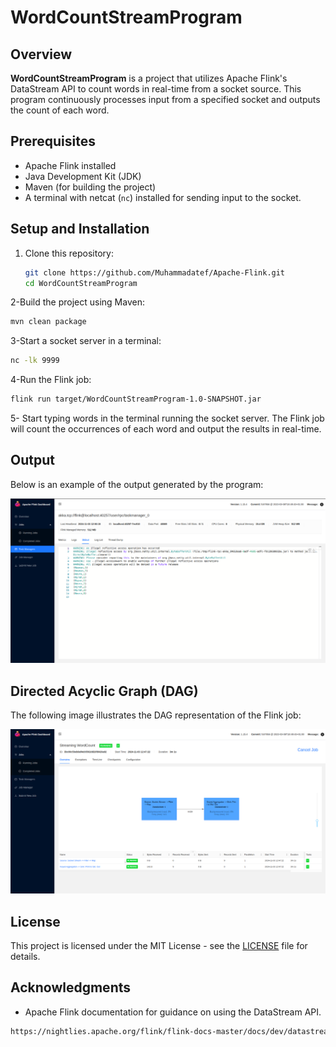 # WordCountStreamProgram

## Overview
**WordCountStreamProgram** is a project that utilizes Apache Flink's DataStream API to count words in real-time from a socket source. This program continuously processes input from a specified socket and outputs the count of each word.

## Prerequisites
- Apache Flink installed
- Java Development Kit (JDK)
- Maven (for building the project)
- A terminal with netcat (`nc`) installed for sending input to the socket.



## Setup and Installation
1. Clone this repository:
   ```bash
   git clone https://github.com/Muhammadatef/Apache-Flink.git
   cd WordCountStreamProgram
    ```

2-Build the project using Maven:
```bash
mvn clean package
```

3-Start a socket server in a terminal:
```bash
nc -lk 9999
```
4-Run the Flink job:
```bash
flink run target/WordCountStreamProgram-1.0-SNAPSHOT.jar
```
5- Start typing words in the terminal running the socket server. The Flink job will count the occurrences of each word and output the results in real-time.


## Output

Below is an example of the output generated by the program:

![Output Example](images/Output.png)

## Directed Acyclic Graph (DAG)

The following image illustrates the DAG representation of the Flink job:

![DAG Example](images/Dag.png)

## License

This project is licensed under the MIT License - see the [LICENSE](LICENSE) file for details.

## Acknowledgments

- Apache Flink documentation for guidance on using the DataStream API.
```bash
https://nightlies.apache.org/flink/flink-docs-master/docs/dev/datastream/overview/
```
